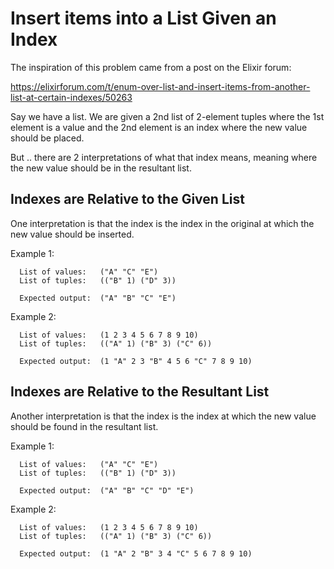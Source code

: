 # Insert items into a List Given an Index

The inspiration of this problem came from a post on the Elixir forum:

https://elixirforum.com/t/enum-over-list-and-insert-items-from-another-list-at-certain-indexes/50263

Say we have a list. We are given a 2nd list of 2-element tuples where the 1st element
is a value and the 2nd element is an index where the new value should be placed.

But .. there are 2 interpretations of what that index means, meaning where the
new value should be in the resultant list.

## Indexes are Relative to the Given List

One interpretation is that the index is the index in the original at which the new
value should be inserted.

Example 1:

```
  List of values:   ("A" "C" "E")
  List of tuples:   (("B" 1) ("D" 3))

  Expected output:  ("A" "B" "C" "E")
```

Example 2:

```
  List of values:   (1 2 3 4 5 6 7 8 9 10)
  List of tuples:   (("A" 1) ("B" 3) ("C" 6))

  Expected output:  (1 "A" 2 3 "B" 4 5 6 "C" 7 8 9 10)
``` 


## Indexes are Relative to the Resultant List

Another interpretation is that the index is the index at which the new value should
be found in the resultant list.

Example 1:

```
  List of values:   ("A" "C" "E")
  List of tuples:   (("B" 1) ("D" 3))

  Expected output:  ("A" "B" "C" "D" "E")
```

Example 2:

```
  List of values:   (1 2 3 4 5 6 7 8 9 10)
  List of tuples:   (("A" 1) ("B" 3) ("C" 6))

  Expected output:  (1 "A" 2 "B" 3 4 "C" 5 6 7 8 9 10)
```